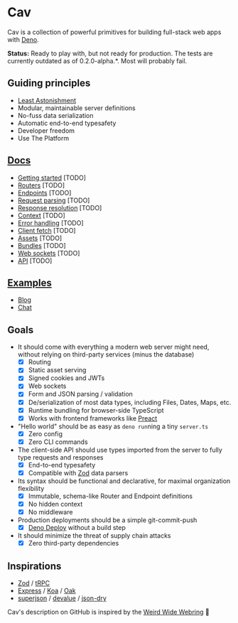 # Cav

Cav is a collection of powerful primitives for building full-stack web apps with
[Deno](https://deno.land).

**Status:** Ready to play with, but not ready for production. The tests are
currently outdated as of 0.2.0-alpha.*. Most will probably fail.

## Guiding principles

- [Least
  Astonishment](https://en.wikipedia.org/wiki/Principle_of_least_astonishment)
- Modular, maintainable server definitions
- No-fuss data serialization
- Automatic end-to-end typesafety
- Developer freedom
- Use The Platform

## [Docs](./docs/README.md)

- [Getting started](./docs/getting-started.md) [TODO]
- [Routers](./docs/routers.md) [TODO]
- [Endpoints](./docs/endpoints.md) [TODO]
- [Request parsing](./docs/request-parsing.md) [TODO]
- [Response resolution](./docs/response-resolution.md) [TODO]
- [Context](./docs/context.md) [TODO]
- [Error handling](./docs/error-handling.md) [TODO]
- [Client fetch](./docs/client-fetch.md) [TODO]
- [Assets](./docs/assets.md) [TODO]
- [Bundles](./docs/bundles.md) [TODO]
- [Web sockets](./docs/web-sockets.md) [TODO]
- [API](./docs/api.md) [TODO]

## [Examples](./examples/README.md)

- [Blog](./examples/blog)
- [Chat](./examples/chat)

## Goals

- It should come with everything a modern web server might need, without relying
  on third-party services (minus the database)
  - [x] Routing
  - [x] Static asset serving
  - [x] Signed cookies and JWTs
  - [x] Web sockets
  - [x] Form and JSON parsing / validation
  - [x] De/serialization of most data types, including Files, Dates, Maps, etc.
  - [x] Runtime bundling for browser-side TypeScript
  - [x] Works with frontend frameworks like [Preact](https://preactjs.com)
- "Hello world" should be as easy as `deno run`ning a tiny `server.ts`
  - [x] Zero config
  - [x] Zero CLI commands
- The client-side API should use types imported from the server to fully type
  requests and responses
  - [x] End-to-end typesafety
  - [x] Compatible with [Zod](https://github.com/colinhacks/zod) data parsers
- Its syntax should be functional and declarative, for maximal organization
  flexibility
  - [x] Immutable, schema-like Router and Endpoint definitions
  - [x] No hidden context
  - [x] No middleware
- Production deployments should be a simple git-commit-push
  - [x] [Deno Deploy](https://deno.com) without a build step
- It should minimize the threat of supply chain attacks
  - [x] Zero third-party dependencies

## Inspirations

- [Zod](https://github.com/colinhacks/zod) / [tRPC](https://trpc.io)
- [Express](https://expressjs.com/) / [Koa](https://koajs.com/) /
  [Oak](https://oakserver.github.io/oak/)
- [superjson](https://github.com/blitz-js/superjson) /
  [devalue](https://github.com/Rich-Harris/devalue) /
  [json-dry](https://github.com/11ways/json-dry)

Cav's description on GitHub is inspired by the [Weird Wide
Webring](https://weirdwidewebring.net) 🤙